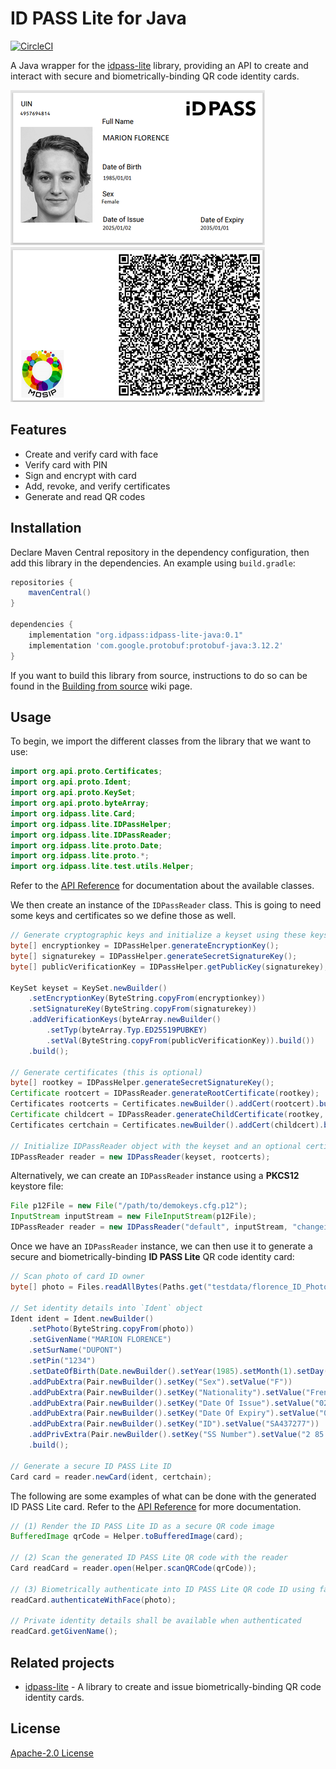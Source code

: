 # ID PASS Lite for Java

[![CircleCI](https://circleci.com/gh/idpass/idpass-lite-java.svg?style=svg&circle-token=4fb5cc4cfe96b754d1842c2443ee638608bc4755)](https://circleci.com/gh/idpass/idpass-lite-java)

A Java wrapper for the [idpass-lite](https://github.com/idpass/idpass-lite) library, providing an API to create and interact with secure and biometrically-binding QR code identity cards.

![id front](testdata/idpass-lite-java-sample-front.png?raw=true "front") ![id back](testdata/idpass-lite-java-sample-back.png?raw=true "back")

## Features

- Create and verify card with face
- Verify card with PIN
- Sign and encrypt with card
- Add, revoke, and verify certificates
- Generate and read QR codes

## Installation

Declare Maven Central repository in the dependency configuration, then add this library in the dependencies. An example using `build.gradle`:

```groovy
repositories {
    mavenCentral()
}

dependencies {
    implementation "org.idpass:idpass-lite-java:0.1"
    implementation 'com.google.protobuf:protobuf-java:3.12.2'
}
```

If you want to build this library from source, instructions to do so can be found in the [Building from source](https://github.com/idpass/idpass-lite-java/wiki/Building-from-source) wiki page.

## Usage

To begin, we import the different classes from the library that we want to use:

```java
import org.api.proto.Certificates;
import org.api.proto.Ident;
import org.api.proto.KeySet;
import org.api.proto.byteArray;
import org.idpass.lite.Card;
import org.idpass.lite.IDPassHelper;
import org.idpass.lite.IDPassReader;
import org.idpass.lite.proto.Date;
import org.idpass.lite.proto.*;
import org.idpass.lite.test.utils.Helper;
```

Refer to the [API Reference](https://github.com/idpass/idpass-lite-java/wiki/API-Reference) for documentation about the available classes.

We then create an instance of the `IDPassReader` class. This is going to need some keys and certificates so we define those as well.

```java
// Generate cryptographic keys and initialize a keyset using these keys
byte[] encryptionkey = IDPassHelper.generateEncryptionKey();
byte[] signaturekey = IDPassHelper.generateSecretSignatureKey();
byte[] publicVerificationKey = IDPassHelper.getPublicKey(signaturekey);

KeySet keyset = KeySet.newBuilder()
    .setEncryptionKey(ByteString.copyFrom(encryptionkey))
    .setSignatureKey(ByteString.copyFrom(signaturekey))
    .addVerificationKeys(byteArray.newBuilder()
        .setTyp(byteArray.Typ.ED25519PUBKEY)
        .setVal(ByteString.copyFrom(publicVerificationKey)).build())
    .build();

// Generate certificates (this is optional)
byte[] rootkey = IDPassHelper.generateSecretSignatureKey();
Certificate rootcert = IDPassReader.generateRootCertificate(rootkey);
Certificates rootcerts = Certificates.newBuilder().addCert(rootcert).build();
Certificate childcert = IDPassReader.generateChildCertificate(rootkey, publicVerificationKey);
Certificates certchain = Certificates.newBuilder().addCert(childcert).build();

// Initialize IDPassReader object with the keyset and an optional certificate
IDPassReader reader = new IDPassReader(keyset, rootcerts);
```

Alternatively, we can create an `IDPassReader` instance using a **PKCS12** keystore file:

```java
File p12File = new File("/path/to/demokeys.cfg.p12");
InputStream inputStream = new FileInputStream(p12File);
IDPassReader reader = new IDPassReader("default", inputStream, "changeit", "changeit");
```

Once we have an `IDPassReader` instance, we can then use it to generate a secure and biometrically-binding **ID PASS Lite** QR code identity card:

```java
// Scan photo of card ID owner
byte[] photo = Files.readAllBytes(Paths.get("testdata/florence_ID_Photo.jpg"));

// Set identity details into `Ident` object
Ident ident = Ident.newBuilder()
    .setPhoto(ByteString.copyFrom(photo))
    .setGivenName("MARION FLORENCE")
    .setSurName("DUPONT")
    .setPin("1234")
    .setDateOfBirth(Date.newBuilder().setYear(1985).setMonth(1).setDay(1))
    .addPubExtra(Pair.newBuilder().setKey("Sex").setValue("F"))
    .addPubExtra(Pair.newBuilder().setKey("Nationality").setValue("French"))
    .addPubExtra(Pair.newBuilder().setKey("Date Of Issue").setValue("02 JAN 2025"))
    .addPubExtra(Pair.newBuilder().setKey("Date Of Expiry").setValue("01 JAN 2035"))
    .addPubExtra(Pair.newBuilder().setKey("ID").setValue("SA437277"))
    .addPrivExtra(Pair.newBuilder().setKey("SS Number").setValue("2 85 01 75 116 001 42"))
    .build();

// Generate a secure ID PASS Lite ID
Card card = reader.newCard(ident, certchain);
```

The following are some examples of what can be done with the generated ID PASS Lite card. Refer to the [API Reference](https://github.com/idpass/idpass-lite-java/wiki/API-Reference) for more documentation.

```java
// (1) Render the ID PASS Lite ID as a secure QR code image
BufferedImage qrCode = Helper.toBufferedImage(card);

// (2) Scan the generated ID PASS Lite QR code with the reader
Card readCard = reader.open(Helper.scanQRCode(qrCode));

// (3) Biometrically authenticate into ID PASS Lite QR code ID using face recognition
readCard.authenticateWithFace(photo);

// Private identity details shall be available when authenticated
readCard.getGivenName();
```

## Related projects

- [idpass-lite](https://github.com/idpass/idpass-lite) - A library to create and issue biometrically-binding QR code identity cards.

## License

[Apache-2.0 License](LICENSE)
